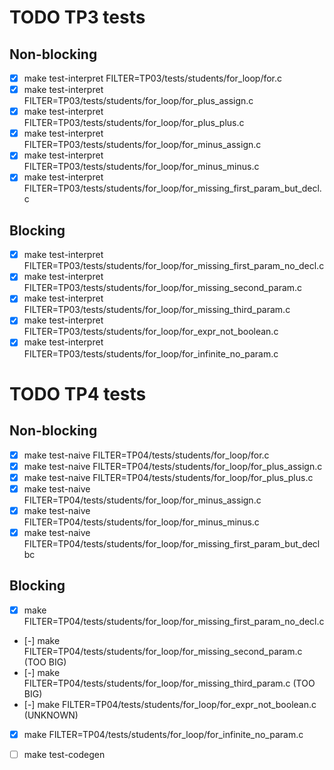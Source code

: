 # TODO TP3 tests

## Non-blocking

- [X] make test-interpret FILTER=TP03/tests/students/for_loop/for.c
- [X] make test-interpret FILTER=TP03/tests/students/for_loop/for_plus_assign.c
- [X] make test-interpret FILTER=TP03/tests/students/for_loop/for_plus_plus.c
- [X] make test-interpret FILTER=TP03/tests/students/for_loop/for_minus_assign.c
- [X] make test-interpret FILTER=TP03/tests/students/for_loop/for_minus_minus.c
- [X] make test-interpret FILTER=TP03/tests/students/for_loop/for_missing_first_param_but_decl.c

## Blocking

- [X] make test-interpret FILTER=TP03/tests/students/for_loop/for_missing_first_param_no_decl.c
- [X] make test-interpret FILTER=TP03/tests/students/for_loop/for_missing_second_param.c
- [X] make test-interpret FILTER=TP03/tests/students/for_loop/for_missing_third_param.c
- [X] make test-interpret FILTER=TP03/tests/students/for_loop/for_expr_not_boolean.c
- [X] make test-interpret FILTER=TP03/tests/students/for_loop/for_infinite_no_param.c

# TODO TP4 tests

## Non-blocking

- [X] make test-naive FILTER=TP04/tests/students/for_loop/for.c
- [X] make test-naive FILTER=TP04/tests/students/for_loop/for_plus_assign.c
- [X] make test-naive FILTER=TP04/tests/students/for_loop/for_plus_plus.c
- [X] make test-naive FILTER=TP04/tests/students/for_loop/for_minus_assign.c
- [X] make test-naive FILTER=TP04/tests/students/for_loop/for_minus_minus.c
- [X] make test-naive FILTER=TP04/tests/students/for_loop/for_missing_first_param_but_declbc

## Blocking

- [X] make FILTER=TP04/tests/students/for_loop/for_missing_first_param_no_decl.c
- [-] make FILTER=TP04/tests/students/for_loop/for_missing_second_param.c (TOO BIG)
- [-] make FILTER=TP04/tests/students/for_loop/for_missing_third_param.c (TOO BIG)
- [-] make FILTER=TP04/tests/students/for_loop/for_expr_not_boolean.c (UNKNOWN)
- [X] make FILTER=TP04/tests/students/for_loop/for_infinite_no_param.c


- [ ] make test-codegen
